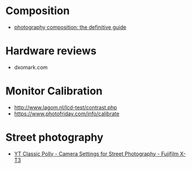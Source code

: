 # Composition
- [photography composition: the definitive guide](https://antongorlin.com/blog/photography-composition-definitive-guide/)

# Hardware reviews
- dxomark.com

# Monitor Calibration
- http://www.lagom.nl/lcd-test/contrast.php
- https://www.photofriday.com/info/calibrate

# Street photography
- [YT Classic Polly - Camera Settings for Street Photography - Fujifilm X-T3](https://www.youtube.com/watch?v=eggAauudpFM)
